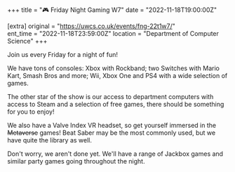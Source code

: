 +++
title = "🎮 Friday Night Gaming W7"
date = "2022-11-18T19:00:00Z"

[extra]
original = "https://uwcs.co.uk/events/fng-22t1w7/"    
ent_time = "2022-11-18T23:59:00Z"
location = "Department of Computer Science"
+++

Join us every Friday for a night of fun\!

We have tons of consoles: Xbox with Rockband; two Switches with Mario Kart, Smash Bros and more; Wii, Xbox One and PS4 with a wide selection of games.

The other star of the show is our access to department computers with access to Steam and a selection of free games, there should be something for you to enjoy\!

We also have a Valve Index VR headset, so get yourself immersed in the ~~Metaverse~~ games\! Beat Saber may be the most commonly used, but we have quite the library as well.

Don't worry, we aren't done yet. We'll have a range of Jackbox games and similar party games going throughout the night.

